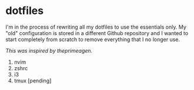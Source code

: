 # dotfiles
I'm in the process of rewriting all my dotfiles to use the essentials only.
My "old" configuration is stored in a different Github repository and I wanted to start completely from scratch to remove everything that I no longer use.

*This was inspired by theprimeagen.*

1. nvim
2. zshrc
3. i3
4. tmux [pending]
